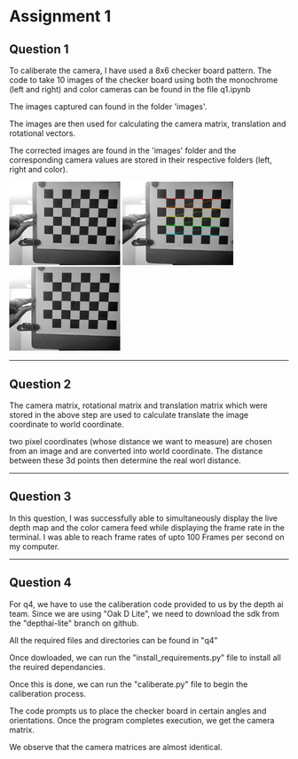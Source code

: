# Assignment 1

## Question 1 

To caliberate the camera, I have used a 8x6 checker board pattern. The code to take 10 images of the checker board using both the monochrome (left and right) and color cameras can be found in the file q1.ipynb

The images captured can found in the folder 'images'.

The images are then used for calculating the camera matrix, translation and rotational vectors. 

The corrected images are found in the 'images' folder and the corresponding camera values are stored in their respective folders (left, right and color).

<p float="left">
  <img src="./images/left/16648398145492.png" width="200" />
  <img src="./images/left/16648398145492_corners.png" width="200" /> 
  <img src="./images/left/16648398145492_result.png" width="200" /> 
</p>

<hr />

## Question 2

The camera matrix, rotational matrix and translation matrix which were stored in the above step are used to calculate translate the image coordinate to world coordinate.

two pixel coordinates (whose distance we want to measure) are chosen from an image and are converted into world coordinate. The distance between these 3d points then determine the real worl distance.

<hr />

## Question 3 

In this question, I was successfully able to simultaneously display the live depth map and the color camera feed while displaying the frame rate in the terminal. I was able to reach frame rates of upto 100 Frames per second on my computer.

<hr />

## Question 4 

For q4, we have to use the caliberation code provided to us by the depth ai team. Since we are using "Oak D Lite", we need to download the sdk from the "depthai-lite" branch on github.

All the required files and directories can be found in "q4"

Once dowloaded, we can run the "install_requirements.py" file to install all the reuired dependancies.

Once this is done, we can run the "caliberate.py" file to begin the caliberation process.

The code prompts us to place the checker board in certain angles and orientations. Once the program completes execution, we get the camera matrix. 

We observe that the camera matrices are almost identical.